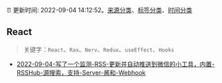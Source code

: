 :alarm_clock: 更新时间: 2022-09-04 14:12:52。[来源分类](../README.md)、[标签分类](../TAGS.md)、[时间分类](../TIMELINE.md)

## React


> 关键字：`React`、`Rax`、`Nerv`、`Redux`、`useEffect`、`Hooks`



- [2022-09-04-写了一个监测-RSS-更新并自动推送到微信的小工具，内置-RSSHub-源搜索，支持-Server-酱和-Webhook](https://www.v2ex.com/t/877643) 